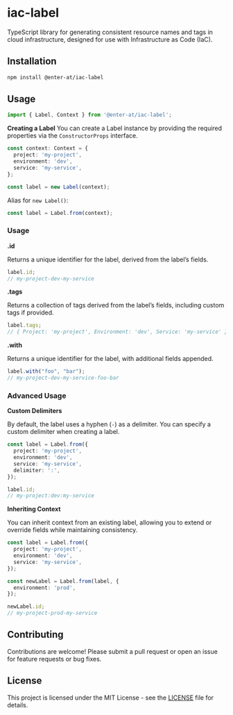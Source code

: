 # iac-label
TypeScript library for generating consistent resource names and tags in cloud infrastructure, designed for use with Infrastructure as Code (IaC).

## Installation
```bash
npm install @enter-at/iac-label
```

## Usage
```typescript
import { Label, Context } from '@enter-at/iac-label';
```

**Creating a Label**
You can create a Label instance by providing the required properties via the `ConstructorProps` interface.

```typescript
const context: Context = {
  project: 'my-project',
  environment: 'dev',
  service: 'my-service',
};

const label = new Label(context);
```

Alias for `new Label()`:
```typescript
const label = Label.from(context);
```

### Usage
**.id**

Returns a unique identifier for the label, derived from the label’s fields.
```typescript
label.id;
// my-project-dev-my-service
```

**.tags**

Returns a collection of tags derived from the label’s fields, including custom tags if provided.
```typescript
label.tags;
// { Project: 'my-project', Environment: 'dev', Service: 'my-service' }
```

**.with**

Returns a unique identifier for the label, with additional fields appended.
```typescript
label.with("foo", "bar");
// my-project-dev-my-service-foo-bar
```

### Advanced Usage
**Custom Delimiters**

By default, the label uses a hyphen (`-`) as a delimiter.
You can specify a custom delimiter when creating a label.
```typescript
const label = Label.from({
  project: 'my-project',
  environment: 'dev',
  service: 'my-service',
  delimiter: ':',
});

label.id;
// my-project:dev:my-service
```

**Inheriting Context**

You can inherit context from an existing label, allowing you to extend or override fields while maintaining consistency.
```typescript
const label = Label.from({
  project: 'my-project',
  environment: 'dev',
  service: 'my-service',
});

const newLabel = Label.from(label, {
  environment: 'prod',
});

newLabel.id;
// my-project-prod-my-service
```

## Contributing
Contributions are welcome! Please submit a pull request or open an issue for feature requests or bug fixes.

## License
This project is licensed under the MIT License - see the [LICENSE](LICENSE) file for details.

